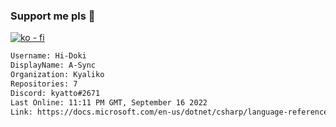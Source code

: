 ### Support me pls 🙏

[![ko - fi](https://ko-fi.com/img/githubbutton_sm.svg)](https://ko-fi.com/O5O4D6DP7)

  ```txt
  Username: Hi-Doki
  DisplayName: A-Sync
  Organization: Kyaliko
  Repositories: 7
  Discord: kyatto#2671
  Last Online: 11:11 PM GMT, September 16 2022
  Link: https://docs.microsoft.com/en-us/dotnet/csharp/language-reference/keywords/async
  ```       